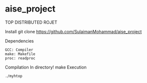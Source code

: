 # aise_project

TOP DISTRIBUTED ROJET

Install
	git clone https://github.com/SulaimanMohammad/aise_project

Dependencies

	GCC: Compiler
	make: Makefile
	proc: readproc
Compilation
In directory!
	make
Execution

	./myhtop

